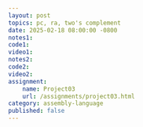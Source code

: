 ```yaml
---
layout: post
topics: pc, ra, two's complement
date: 2025-02-18 08:00:00 -0800
notes1: 
code1: 
video1: 
notes2: 
code2: 
video2: 
assignment:
    name: Project03
    url: /assignments/project03.html
category: assembly-language
published: false
---
```

